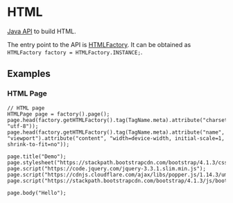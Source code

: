 # HTML

[Java API](apidocs/html/index.html) to build HTML.

The entry point to the API is [HTMLFactory](apidocs/html/index.html?org/nasdanika/html/HTMLFactory.html).
It can be obtained as ``HTMLFactory factory = HTMLFactory.INSTANCE;``.  


## Examples

### HTML Page

```
// HTML page
HTMLPage page = factory().page();
page.head(factory.getHTMLFactory().tag(TagName.meta).attribute("charset", "utf-8"));
page.head(factory.getHTMLFactory().tag(TagName.meta).attribute("name", "viewport").attribute("content", "width=device-width, initial-scale=1, shrink-to-fit=no"));
		
page.title("Demo");
page.stylesheet("https://stackpath.bootstrapcdn.com/bootstrap/4.1.3/css/bootstrap.min.css");
page.script("https://code.jquery.com/jquery-3.3.1.slim.min.js");
page.script("https://cdnjs.cloudflare.com/ajax/libs/popper.js/1.14.3/umd/popper.min.js");
page.script("https://stackpath.bootstrapcdn.com/bootstrap/4.1.3/js/bootstrap.min.js");
		
page.body("Hello");
```
